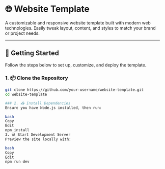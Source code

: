 # 🌐 Website Template

A customizable and responsive website template built with modern web technologies. Easily tweak layout, content, and styles to match your brand or project needs.

---

## 🚀 Getting Started

Follow the steps below to set up, customize, and deploy the template.

### 1. 📦 Clone the Repository

```bash
git clone https://github.com/your-username/website-template.git
cd website-template

### 2. 📥 Install Dependencies
Ensure you have Node.js installed, then run:

bash
Copy
Edit
npm install
3. 💻 Start Development Server
Preview the site locally with:

bash
Copy
Edit
npm run dev
